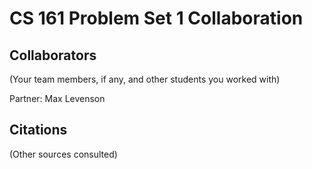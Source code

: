 CS 161 Problem Set 1 Collaboration
==================================

Collaborators
-------------
(Your team members, if any, and other students you worked with)

Partner: Max Levenson

Citations
---------
(Other sources consulted)
